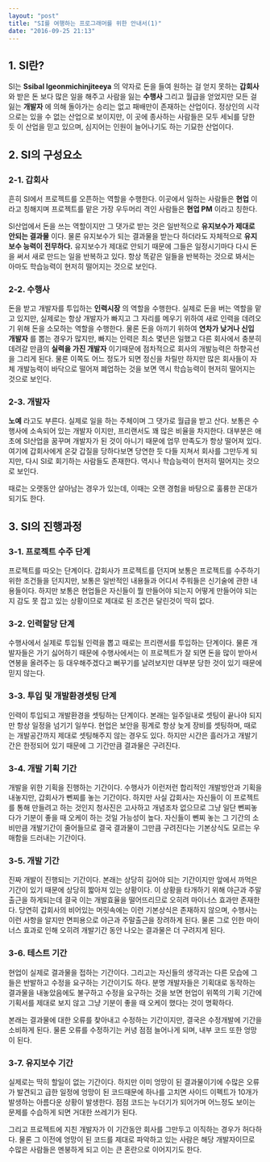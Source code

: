```yaml
---
layout: "post"
title: "SI를 여행하는 프로그래머를 위한 안내서(1)"
date: "2016-09-25 21:13"
---
```

## 1. SI란?

SI는 **Ssibal Igeonmichinjiteeya** 의 약자로 돈을 들여 원하는 걸 얻지 못하는 **갑회사** 와 받은 돈 보다 많은 일을 해주고 사람을 잃는 **수행사** 그리고 월급을 얻었지만 모든 걸 잃는 **개발자** 에 의해 돌아가는 승리는 없고 패배만이 존재하는 산업이다. 정상인의 시각으로는 있을 수 없는 산업으로 보이지만, 이 곳에 종사하는 사람들은 모두 세뇌를 당한 듯 이 산업을 믿고 있으며, 심지어는 인원이 늘어나기도 하는 기묘한 산업이다.

## 2. SI의 구성요소

### 2-1. 갑회사

흔히 SI에서 프로젝트를 오픈하는 역할을 수행한다. 이곳에서 일하는 사람들은 **현업** 이라고 칭해지며 프로젝트를 맡은 가장 우두머리 격인 사람들은 **현업 PM** 이라고 칭한다.

SI산업에서 돈을 쓰는 역할이지만 그 댓가로 받는 것은 일반적으로 **유지보수가 제대로 안되는 결과물** 이다. 물론 유지보수가 되는 결과물을 받는다 하더라도 자체적으로 **유지보수 능력이 전무하다.** 유지보수가 제대로 안되기 때문에 그들은 일정시기마다 다시 돈을 써서 새로 만드는 일을 반복하고 있다. 항상 똑같은 일들을 반복하는 것으로 봐서는 아마도 학습능력이 현저히 떨어지는 것으로 보인다.

### 2-2. 수행사

돈을 받고 개발자를 투입하는 **인력시장** 의 역할을 수행한다. 실제로 돈을 버는 역할을 맡고 있지만, 실제로는 항상 개발자가 빠지고 그 자리를 메우기 위하여 새로 인력을 데려오기 위해 돈을 소모하는 역할을 수행한다. 물론 돈을 아끼기 위하여 **연차가 낮거나 신입 개발자** 를 뽑는 경우가 많지만, 빠지는 인력은 최소 몇년은 일했고 다른 회사에서 충분히 데려갈 만큼의 **실력을 가진 개발자** 이기때문에 점차적으로 회사의 개발능력은 하향곡선을 그리게 된다. 물론 이쪽도 어느 정도가 되면 정신을 차릴만 하지만 많은 회사들이 자체 개발능력이 바닥으로 떨어져 폐업하는 것을 보면 역시 학습능력이 현저히 떨어지는 것으로 보인다.

### 2-3. 개발자

**노예** 라고도 부른다. 실제로 일을 하는 주체이며 그 댓가로 월급을 받고 산다. 보통은 수행사에 소속되어 있는 개발자 이지만, 프리랜서도 꽤 많은 비율을 차지한다. 대부분은 애초에 SI산업을 꿈꾸며 개발자가 된 것이 아니기 때문에 업무 만족도가 항상 떨어져 있다. 여기에 갑회사에게 온갖 갑질을 당하다보면 당연한 듯 다들 지쳐서 회사를 그만두게 되지만, 다시 SI로 회기하는 사람들도 존재한다. 역시나 학습능력이 현저히 떨어지는 것으로 보인다.

때로는 오랫동안 살아남는 경우가 있는데, 이때는 오랜 경험을 바탕으로 훌륭한 꼰대가 되기도 한다.

## 3. SI의 진행과정

### 3-1. 프로젝트 수주 단계

프로젝트를 따오는 단계이다. 갑회사가 프로젝트를 던지며 보통은 프로젝트를 수주하기 위한 조건들을 던지지만, 보통은 일반적인 내용들과 어디서 주워들은 신기술에 관한 내용들이다. 하지만 보통은 현업들은 자신들이 뭘 만들어야 되는지 어떻게 만들어야 되는지 감도 못 잡고 있는 상황이므로 제대로 된 조건은 달린것이 딱히 없다.

### 3-2. 인력할당 단계

수행사에서 실제로 투입될 인력을 뽑고 때로는 프리랜서를 투입하는 단계이다. 물론 개발자들은 가기 싫어하기 때문에 수행사에서는 이 프로젝트가 잘 되면 돈을 많이 받아서 연봉을 올려주는 등 대우해주겠다고 뻐꾸기를 날려보지만 대부분 당한 것이 있기 때문에 믿지 않는다.

### 3-3. 투입 및 개발환경셋팅 단계

인력이 투입되고 개발환경을 셋팅하는 단계이다. 본래는 일주일내로 셋팅이 끝나야 되지만 항상 일정을 넘기기 일쑤다. 현업은 보안을 핑계로 항상 늦게 장비를 셋팅하며, 때로는 개발공간까지 제대로 셋팅해주지 않는 경우도 있다. 하지만 시간은 흘러가고 개발기간은 한정되어 있기 때문에 그 기간만큼 결과물은 구려진다.

### 3-4. 개발 기획 기간

개발을 위한 기획을 진행하는 기간이다. 수행사가 이런저런 합리적인 개발방안과 기획을 내놓지만, 갑회사가 뻰찌를 놓는 기간이다. 하지만 사실 갑회사는 자신들이 이 프로젝트를 통해 만들려고 하는 것인지 청사진은 고사하고 개념조차 없으므로 그냥 일단 뻰찌놓다가 기분이 좋을 때 오케이 하는 것일 가능성이 높다. 자신들이 뻰찌 놓는 그 기간의 소비만큼 개발기간이 줄어들므로 결국 결과물이 그만큼 구려진다는 기본상식도 모르는 우매함을 드러내는 기간이다.

### 3-5. 개발 기간

진짜 개발이 진행되는 기간이다. 본래는 상당히 길어야 되는 기간이지만 앞에서 까먹은 기간이 있기 때문에 상당히 짧아져 있는 상황이다. 이 상황을 타개하기 위해 야근과 주말출근을 하게되는데 결국 이는 개발효율을 떨어뜨리므로 오히려 마이너스 효과만 존재한다. 당연히 갑회사의 비어있는 머릿속에는 이런 기본상식은 존재하지 않으며, 수행사는 이런 사항을 알지만 면피용으로 야근과 주말출근을 장려하게 된다. 물론 그로 인한 마이너스 효과로 인해 오히려 개발기간 동안 나오는 결과물은 더 구려지게 된다.

### 3-6. 테스트 기간

현업이 실제로 결과물을 접하는 기간이다. 그리고는 자신들의 생각과는 다른 모습에 그들은 반발하고 수정을 요구하는 기간이기도 하다. 분명 개발자들은 기획대로 동작하는 결과물을 내놓았음에도 불구하고 수정을 요구하는 것을 보면 현업이 위쪽의 기획 기간에 기획서를 제대로 보지 않고 그냥 기분이 좋을 때 오케이 했다는 것이 명확하다.

본래는 결과물에 대한 오류를 찾아내고 수정하는 기간이지만, 결국은 수정개발에 기간을 소비하게 된다. 물론 오류를 수정하기는 커녕 점점 늘어나게 되며, 내부 코드 또한 엉망이 된다.

### 3-7. 유지보수 기간

실제로는 딱히 할일이 없는 기간이다. 하지만 이미 엉망이 된 결과물이기에 수많은 오류가 발견되고 급한 일정에 엉망이 된 코드때문에 하나를 고치면 사이드 이펙트가 10개가 발생하는 아름다운 상황이 발생한다. 점점 코드는 누더기가 되어가며 어느정도 보이는 문제를 수습하게 되면 거대한 쓰레기가 된다.

그리고 프로젝트에 지친 개발자가 이 기간동안 회사를 그만두고 이직하는 경우가 허다하다. 물론 그 이전에 엉망이 된 코드를 제대로 파악하고 있는 사람은 해당 개발자이므로 수많은 사람들은 멘붕하게 되고 이는 큰 혼란으로 이어지기도 한다.
